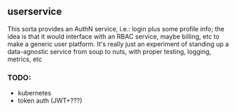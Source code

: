 ## userservice

This sorta provides an AuthN service, i.e.: login plus some profile info; the idea is 
that it would interface with an RBAC service, maybe billing, etc to make a generic user
platform. It's really just an experiment of standing up a data-agnostic service from 
soup to nuts, with proper testing, logging, metrics, etc

### TODO:
* kubernetes
* token auth (JWT+???)